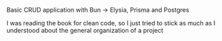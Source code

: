 Basic CRUD application with Bun -> Elysia, Prisma and Postgres

I was reading the book for clean code, so I just tried to stick as much as I understood about the general organization of a project
